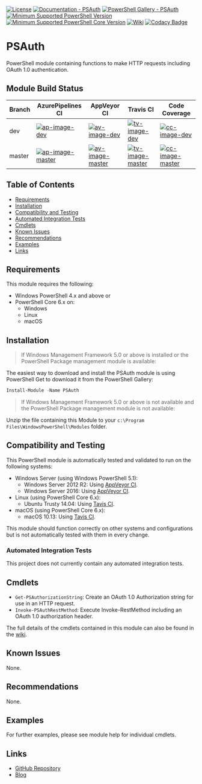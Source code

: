 [![License](https://img.shields.io/badge/license-MIT-blue.svg)](https://github.com/PlagueHO/PSAuth/blob/dev/LICENSE)
[![Documentation - PSAuth](https://img.shields.io/badge/Documentation-PSAuth-blue.svg)](https://github.com/PlagueHO/PSAuth/wiki)
[![PowerShell Gallery - PSAuth](https://img.shields.io/badge/PowerShell%20Gallery-PSAuth-blue.svg)](https://www.powershellgallery.com/packages/PSAuth)
[![Minimum Supported PowerShell Version](https://img.shields.io/badge/PowerShell-4.0-blue.svg)](https://github.com/PlagueHO/PSAuth)
[![Minimum Supported PowerShell Core Version](https://img.shields.io/badge/PowerShell_Core-6.0-blue.svg)](https://github.com/PlagueHO/PSAuth)
[![Wiki](https://img.shields.io/badge/Wiki-yellow.svg)](https://github.com/PlagueHO/PSAuth/Wiki)
[![Codacy Badge](https://api.codacy.com/project/badge/Grade/1b088fb1093947fca0b1070c8b09055b)](https://app.codacy.com/app/PlagueHO/PSAuth?utm_source=github.com&utm_medium=referral&utm_content=PlagueHO/PSAuth&utm_campaign=Badge_Grade_Dashboard)

# PSAuth

PowerShell module containing functions to make HTTP requests including
OAuth 1.0 authentication.

## Module Build Status

| Branch | AzurePipelines CI | AppVeyor CI | Travis CI | Code Coverage |
| --- | --- | --- | --- | --- |
| dev | [![ap-image-dev][]][ap-site-dev] | [![av-image-dev][]][av-site-dev] | [![tv-image-dev][]][tv-site-dev] | [![cc-image-dev][]][cc-site-dev] |
| master | [![ap-image-master][]][ap-site-master] | [![av-image-master][]][av-site-master] | [![tv-image-master][]][tv-site-master] | [![cc-image-master][]][cc-site-master] |

## Table of Contents

- [Requirements](#requirements)
- [Installation](#installation)
- [Compatibility and Testing](#compatibility-and-testing)
- [Automated Integration Tests](#automated-integration-tests)
- [Cmdlets](#cmdlets)
- [Known Issues](#known-issues)
- [Recommendations](#recommendations)
- [Examples](#examples)
- [Links](#links)

## Requirements

This module requires the following:

- Windows PowerShell 4.x and above or
- PowerShell Core 6.x on:
  - Windows
  - Linux
  - macOS

## Installation

> If Windows Management Framework 5.0 or above is installed or the PowerShell
> Package management module is available:

The easiest way to download and install the PSAuth module is using PowerShell
Get to download it from the PowerShell Gallery:

```powershell
Install-Module -Name PSAuth
```

> If Windows Management Framework 5.0 or above is not available and the
> PowerShell Package management module is not available:

Unzip the file containing this Module to your `c:\Program Files\WindowsPowerShell\Modules`
folder.

## Compatibility and Testing

This PowerShell module is automatically tested and validated to run
on the following systems:

- Windows Server (using Windows PowerShell 5.1):
  - Windows Server 2012 R2: Using [AppVeyor CI](https://ci.appveyor.com/project/PlagueHO/PSAuth).
  - Windows Server 2016: Using [AppVeyor CI](https://ci.appveyor.com/project/PlagueHO/PSAuth).
- Linux (using PowerShell Core 6.x):
  - Ubuntu Trusty 14.04: Using [Tavis CI](https://travis-ci.org/PlagueHO/PSAuth).
- macOS (using PowerShell Core 6.x):
  - macOS 10.13: Using [Tavis CI](https://travis-ci.org/PlagueHO/PSAuth).

This module should function correctly on other systems and configurations
but is not automatically tested with them in every change.

### Automated Integration Tests

This project does not currently contain any automated integration tests.

## Cmdlets

- `Get-PSAuthorizationString`: Create an OAuth 1.0 Authorization string for use in
  an HTTP request.
- `Invoke-PSAuthRestMethod`: Execute Invoke-RestMethod including an OAuth 1.0
  authorization header.

The full details of the cmdlets contained in this module can also be
found in the [wiki](https://github.com/PlagueHO/PSAuth/wiki).

## Known Issues

None.

## Recommendations

None.

## Examples

For further examples, please see module help for individual cmdlets.

## Links

- [GitHub Repository](https://github.com/PlagueHO/PSAuth/)
- [Blog](http://dscottraynsford.com/)

[ap-image-dev]: https://dev.azure.com/dscottraynsford/GitHub/_apis/build/status/PlagueHO.PSAuth?branchName=dev
[ap-site-dev]: https://dev.azure.com/dscottraynsford/GitHub/_build/latest?definitionId=13
[av-image-dev]: https://ci.appveyor.com/api/projects/status/1qr3ugd0i1adnv1s/branch/dev?svg=true
[av-site-dev]: https://ci.appveyor.com/project/PlagueHO/PSAuth/branch/dev
[tv-image-dev]: https://travis-ci.org/PlagueHO/PSAuth.svg?branch=dev
[tv-site-dev]: https://travis-ci.org/PlagueHO/PSAuth/branches
[cc-image-dev]: https://codecov.io/gh/PlagueHO/PSAuth/branch/dev/graph/badge.svg
[cc-site-dev]: https://codecov.io/gh/PlagueHO/PSAuth/branch/dev

[ap-image-master]: https://dev.azure.com/dscottraynsford/GitHub/_apis/build/status/PlagueHO.PSAuth?branchName=master
[ap-site-master]: https://dev.azure.com/dscottraynsford/GitHub/_build/latest?definitionId=13
[av-image-master]: https://ci.appveyor.com/api/projects/status/1qr3ugd0i1adnv1s/branch/master?svg=true
[av-site-master]: https://ci.appveyor.com/project/PlagueHO/PSAuth/branch/master
[tv-image-master]: https://travis-ci.org/PlagueHO/PSAuth.svg?branch=master
[tv-site-master]: https://travis-ci.org/PlagueHO/PSAuth/branches
[cc-image-master]: https://codecov.io/gh/PlagueHO/PSAuth/branch/master/graph/badge.svg
[cc-site-master]: https://codecov.io/gh/PlagueHO/PSAuth/branch/master
